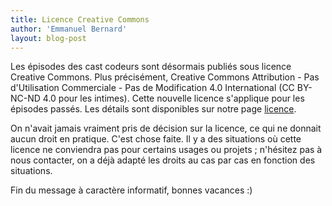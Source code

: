 ```yaml
---
title: Licence Creative Commons
author: 'Emmanuel Bernard'
layout: blog-post
---
```

Les épisodes des cast codeurs sont désormais publiés sous licence Creative Commons.
Plus précisément, Creative Commons Attribution - Pas d'Utilisation Commerciale - Pas de Modification 4.0 International (CC BY-NC-ND 4.0 pour les intimes).
Cette nouvelle licence s'applique pour les épisodes passés.
Les détails sont disponibles sur notre page [licence](/licence/).

On n'avait jamais vraiment pris de décision sur la licence, ce qui ne donnait aucun droit en pratique. C'est chose faite.
Il y a des situations où cette licence ne conviendra pas pour certains usages ou projets ;
n'hésitez pas à nous contacter, on a déjà adapté les droits au cas par cas en fonction des situations.

Fin du message à caractère informatif, bonnes vacances :)
